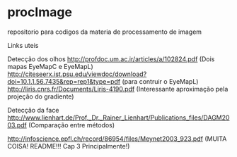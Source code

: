 procImage
=========

repositorio para codigos da materia de processamento de imagem


Links uteis

Detecção dos olhos
  http://profdoc.um.ac.ir/articles/a/102824.pdf (Dois mapas EyeMapC e EyeMapL)
      http://citeseerx.ist.psu.edu/viewdoc/download?doi=10.1.1.56.7435&rep=rep1&type=pdf (para contruir o EyeMapL)
  http://liris.cnrs.fr/Documents/Liris-4190.pdf (Interessante aproximação pela projeção do gradiente)
      
Detecção da face
  http://www.lienhart.de/Prof._Dr._Rainer_Lienhart/Publications_files/DAGM2003.pdf (Comparação entre métodos)
  
  http://infoscience.epfl.ch/record/86954/files/Meynet2003_923.pdf (MUITA COISA! README!!! Cap 3 Principalmente!)
  
